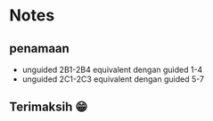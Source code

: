 # Notes
## penamaan
- unguided 2B1-2B4 equivalent dengan guided 1-4
- unguided 2C1-2C3 equivalent dengan guided 5-7
## Terimaksih 😁
